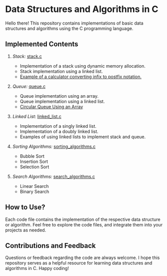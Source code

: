 # Data Structures and Algorithms in C

Hello there! This repository contains implementations of basic data structures and algorithms using the C programming language.

## Implemented Contents

1. *Stack:* [stack.c](stack.c)
   - Implementation of a stack using dynamic memory allocation.
   - Stack implementation using a linked list.
   - [Example of a calculator converting infix to postfix notation.](https://github.com/hjqueeen/c_datastructer_algorithm/tree/main/01_01_stack_calculator)

2. *Queue:* [queue.c](https://github.com/hjqueeen/c_datastructer_algorithm/tree/main/02_00_queue)
   - Queue implementation using an array.
   - Queue implementation using a linked list.
   - [Circular Queue Using an Array](https://github.com/hjqueeen/c_datastructer_algorithm/tree/main/02_01_circular_queue)

3. *Linked List:* [linked_list.c](linked_list.c)
   - Implementation of a singly linked list.
   - Implementation of a doubly linked list.
   - Examples of using linked lists to implement stack and queue.

4. *Sorting Algorithms:* [sorting_algorithms.c](sorting_algorithms.c)
   - Bubble Sort
   - Insertion Sort
   - Selection Sort

5. *Search Algorithms:* [search_algorithms.c](search_algorithms.c)
   - Linear Search
   - Binary Search

## How to Use?

Each code file contains the implementation of the respective data structure or algorithm. Feel free to explore the code files, and integrate them into your projects as needed.

## Contributions and Feedback

Questions or feedback regarding the code are always welcome. I hope this repository serves as a helpful resource for learning data structures and algorithms in C. Happy coding!